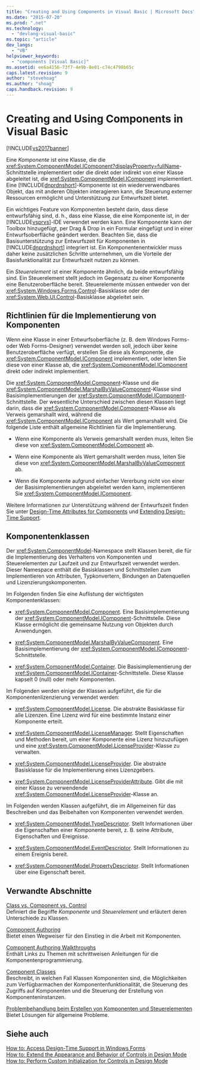 ```yaml
---
title: "Creating and Using Components in Visual Basic | Microsoft Docs"
ms.date: "2015-07-20"
ms.prod: ".net"
ms.technology: 
  - "devlang-visual-basic"
ms.topic: "article"
dev_langs: 
  - "VB"
helpviewer_keywords: 
  - "components [Visual Basic]"
ms.assetid: ee6a4156-73f7-4e9b-8e01-c74c4798b65c
caps.latest.revision: 9
author: "stevehoag"
ms.author: "shoag"
caps.handback.revision: 9
---
```

# Creating and Using Components in Visual Basic
[!INCLUDE[vs2017banner](../../visual-basic/includes/vs2017banner.md)]

Eine *Komponente* ist eine Klasse, die die <xref:System.ComponentModel.IComponent?displayProperty=fullName>\-Schnittstelle implementiert oder die direkt oder indirekt von einer Klasse abgeleitet ist, die <xref:System.ComponentModel.IComponent> implementiert.  Eine [!INCLUDE[dnprdnshort](../../csharp/getting-started/includes/dnprdnshort-md.md)]\-Komponente ist ein wiederverwendbares Objekt, das mit anderen Objekten interagieren kann, die Steuerung externer Ressourcen ermöglicht und Unterstützung zur Entwurfszeit bietet.  
  
 Ein wichtiges Feature von Komponenten besteht darin, dass diese entwurfsfähig sind, d. h., dass eine Klasse, die eine Komponente ist, in der [!INCLUDE[vsprvs](../../csharp/includes/vsprvs-md.md)]\-IDE verwendet werden kann.  Eine Komponente kann der Toolbox hinzugefügt, per Drag & Drop in ein Formular eingefügt und in einer Entwurfsoberfläche geändert werden.  Beachten Sie, dass die Basisunterstützung zur Entwurfszeit für Komponenten in [!INCLUDE[dnprdnshort](../../csharp/getting-started/includes/dnprdnshort-md.md)] integriert ist. Ein Komponentenentwickler muss daher keine zusätzlichen Schritte unternehmen, um die Vorteile der Basisfunktionalität zur Entwurfszeit nutzen zu können.  
  
 Ein *Steuerelement* ist einer Komponente ähnlich, da beide entwurfsfähig sind.  Ein Steuerelement stellt jedoch im Gegensatz zu einer Komponente eine Benutzeroberfläche bereit.  Steuerelemente müssen entweder von der <xref:System.Windows.Forms.Control>\-Basisklasse oder der <xref:System.Web.UI.Control>\-Basisklasse abgeleitet sein.  
  
## Richtlinien für die Implementierung von Komponenten  
 Wenn eine Klasse in einer Entwurfsoberfläche \(z. B. dem Windows Forms\- oder Web Forms\-Designer\) verwendet werden soll, jedoch über keine Benutzeroberfläche verfügt, erstellen Sie diese als Komponente, die <xref:System.ComponentModel.IComponent> implementiert, oder leiten Sie diese von einer Klasse ab, die <xref:System.ComponentModel.IComponent> direkt oder indirekt implementiert.  
  
 Die <xref:System.ComponentModel.Component>\-Klasse und die <xref:System.ComponentModel.MarshalByValueComponent>\-Klasse sind Basisimplementierungen der <xref:System.ComponentModel.IComponent>\-Schnittstelle.  Der wesentliche Unterschied zwischen diesen Klassen liegt darin, dass die <xref:System.ComponentModel.Component>\-Klasse als Verweis gemarshallt wird, während die <xref:System.ComponentModel.IComponent> als Wert gemarshallt wird.  Die folgende Liste enthält allgemeine Richtlinien für die Implementierung.  
  
-   Wenn eine Komponente als Verweis gemarshallt werden muss, leiten Sie diese von <xref:System.ComponentModel.Component> ab.  
  
-   Wenn eine Komponente als Wert gemarshallt werden muss, leiten Sie diese von <xref:System.ComponentModel.MarshalByValueComponent> ab.  
  
-   Wenn die Komponente aufgrund einfacher Vererbung nicht von einer der Basisimplementierungen abgeleitet werden kann, implementieren Sie <xref:System.ComponentModel.IComponent>.  
  
 Weitere Informationen zur Unterstützung während der Entwurfszeit finden Sie unter [Design\-Time Attributes for Components](../Topic/Design-Time%20Attributes%20for%20Components.md) und [Extending Design\-Time Support](../Topic/Extending%20Design-Time%20Support.md).  
  
## Komponentenklassen  
 Der <xref:System.ComponentModel>\-Namespace stellt Klassen bereit, die für die Implementierung des Verhaltens von Komponenten und Steuerelementen zur Laufzeit und zur Entwurfszeit verwendet werden.  Dieser Namespace enthält die Basisklassen und Schnittstellen zum Implementieren von Attributen, Typkonvertern, Bindungen an Datenquellen und Lizenzierungskomponenten.  
  
 Im Folgenden finden Sie eine Auflistung der wichtigsten Komponentenklassen:  
  
-   <xref:System.ComponentModel.Component>.  Eine Basisimplementierung der <xref:System.ComponentModel.IComponent>\-Schnittstelle.  Diese Klasse ermöglicht die gemeinsame Nutzung von Objekten durch Anwendungen.  
  
-   <xref:System.ComponentModel.MarshalByValueComponent>.  Eine Basisimplementierung der <xref:System.ComponentModel.IComponent>\-Schnittstelle.  
  
-   <xref:System.ComponentModel.Container>.  Die Basisimplementierung der <xref:System.ComponentModel.IContainer>\-Schnittstelle.  Diese Klasse kapselt 0 \(null\) oder mehr Komponenten.  
  
 Im Folgenden werden einige der Klassen aufgeführt, die für die Komponentenlizenzierung verwendet werden:  
  
-   <xref:System.ComponentModel.License>.  Die abstrakte Basisklasse für alle Lizenzen.  Eine Lizenz wird für eine bestimmte Instanz einer Komponente erteilt.  
  
-   <xref:System.ComponentModel.LicenseManager>.  Stellt Eigenschaften und Methoden bereit, um einer Komponente eine Lizenz hinzuzufügen und eine <xref:System.ComponentModel.LicenseProvider>\-Klasse zu verwalten.  
  
-   <xref:System.ComponentModel.LicenseProvider>.  Die abstrakte Basisklasse für die Implementierung eines Lizenzgebers.  
  
-   <xref:System.ComponentModel.LicenseProviderAttribute>.  Gibt die mit einer Klasse zu verwendende <xref:System.ComponentModel.LicenseProvider>\-Klasse an.  
  
 Im Folgenden werden Klassen aufgeführt, die im Allgemeinen für das Beschreiben und das Beibehalten von Komponenten verwendet werden.  
  
-   <xref:System.ComponentModel.TypeDescriptor>.  Stellt Informationen über die Eigenschaften einer Komponente bereit, z. B. seine Attribute, Eigenschaften und Ereignisse.  
  
-   <xref:System.ComponentModel.EventDescriptor>.  Stellt Informationen zu einem Ereignis bereit.  
  
-   <xref:System.ComponentModel.PropertyDescriptor>.  Stellt Informationen über eine Eigenschaft bereit.  
  
## Verwandte Abschnitte  
 [Class vs. Component vs. Control](../Topic/Class%20vs.%20Component%20vs.%20Control.md)  
 Definiert die Begriffe *Komponente* und *Steuerelement* und erläutert deren Unterschiede zu Klassen.  
  
 [Component Authoring](../Topic/Component%20Authoring.md)  
 Bietet einen Wegweiser für den Einstieg in die Arbeit mit Komponenten.  
  
 [Component Authoring Walkthroughs](../Topic/Component%20Authoring%20Walkthroughs.md)  
 Enthält Links zu Themen mit schrittweisen Anleitungen für die Komponentenprogrammierung.  
  
 [Component Classes](../Topic/Component%20Classes.md)  
 Beschreibt, in welchen Fall Klassen Komponenten sind, die Möglichkeiten zum Verfügbarmachen der Komponentenfunktionalität, die Steuerung des Zugriffs auf Komponenten und die Steuerung der Erstellung von Komponenteninstanzen.  
  
 [Problembehandlung beim Erstellen von Komponenten und Steuerelementen](../Topic/Troubleshooting%20Control%20and%20Component%20Authoring.md)  
 Bietet Lösungen für allgemeine Probleme.  
  
## Siehe auch  
 [How to: Access Design\-Time Support in Windows Forms](../Topic/How%20to:%20Access%20Design-Time%20Support%20in%20Windows%20Forms.md)   
 [How to: Extend the Appearance and Behavior of Controls in Design Mode](../Topic/How%20to:%20Extend%20the%20Appearance%20and%20Behavior%20of%20Controls%20in%20Design%20Mode.md)   
 [How to: Perform Custom Initialization for Controls in Design Mode](../Topic/How%20to:%20Perform%20Custom%20Initialization%20for%20Controls%20in%20Design%20Mode.md)